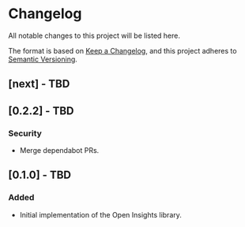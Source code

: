 # Changelog

All notable changes to this project will be listed here.

The format is based on [Keep a Changelog](https://keepachangelog.com/en/1.0.0/),
and this project adheres to [Semantic Versioning](https://semver.org/spec/v2.0.0.html).

## [next] - TBD

## [0.2.2] - TBD

### Security

-   Merge dependabot PRs.

## [0.1.0] - TBD

### Added

-   Initial implementation of the Open Insights library.
